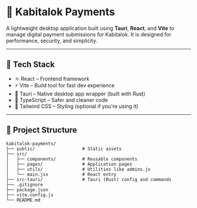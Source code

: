# 💸 Kabitalok Payments

A lightweight desktop application built using **Tauri**, **React**, and **Vite** to manage digital payment submissions for Kabitalok. It is designed for performance, security, and simplicity.

---

## 🚀 Tech Stack

- ⚛️ React – Frontend framework
- ⚡ Vite – Build tool for fast dev experience
- 🦀 Tauri – Native desktop app wrapper (built with Rust)
- 🧠 TypeScript – Safer and cleaner code
- 🎨 Tailwind CSS – Styling (optional if you're using it)

---

## 📁 Project Structure

```
kabitalok-payments/
├── public/                  # Static assets
├── src/
│   ├── components/          # Reusable components
│   ├── pages/               # Application pages
│   ├── utils/               # Utilities like admins.js
│   └── main.jsx             # React entry
├── src-tauri/               # Tauri (Rust) config and commands
├── .gitignore
├── package.json
├── vite.config.js
└── README.md
```
